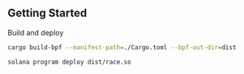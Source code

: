 ## Getting Started

Build and deploy

```bash
cargo build-bpf --manifest-path=./Cargo.toml --bpf-out-dir=dist

solana program deploy dist/race.so
```
